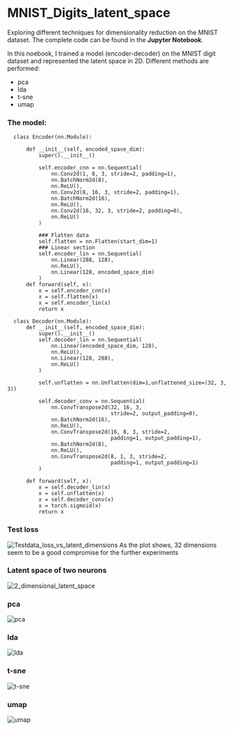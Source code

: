 # MNIST_Digits_latent_space

Exploring different techniques for dimensionality reduction on the MNIST dataset.
The complete code can be found in the **Jupyter Notebook**.

In this noebook, I trained a model (encoder-decoder) on the MNIST digit dataset and represented the latent space in 2D. Different methods are performed:
- pca
- lda
- t-sne
- umap


### The model:

      class Encoder(nn.Module):

          def __init__(self, encoded_space_dim):
              super().__init__()

              self.encoder_cnn = nn.Sequential(
                  nn.Conv2d(1, 8, 3, stride=2, padding=1),
                  nn.BatchNorm2d(8),
                  nn.ReLU(),
                  nn.Conv2d(8, 16, 3, stride=2, padding=1),
                  nn.BatchNorm2d(16),
                  nn.ReLU(),
                  nn.Conv2d(16, 32, 3, stride=2, padding=0),
                  nn.ReLU()
              )

              ### Flatten data
              self.flatten = nn.Flatten(start_dim=1)
              ### Linear section
              self.encoder_lin = nn.Sequential(
                  nn.Linear(288, 128),
                  nn.ReLU(),
                  nn.Linear(128, encoded_space_dim)
              )
          def forward(self, x):
              x = self.encoder_cnn(x)
              x = self.flatten(x)
              x = self.encoder_lin(x)
              return x

      class Decoder(nn.Module):
          def __init__(self, encoded_space_dim):
              super().__init__()
              self.decoder_lin = nn.Sequential(
                  nn.Linear(encoded_space_dim, 128),
                  nn.ReLU(),
                  nn.Linear(128, 288), 
                  nn.ReLU()
              )

              self.unflatten = nn.Unflatten(dim=1,unflattened_size=(32, 3, 3))

              self.decoder_conv = nn.Sequential(
                  nn.ConvTranspose2d(32, 16, 3,
                                     stride=2, output_padding=0),
                  nn.BatchNorm2d(16),
                  nn.ReLU(),
                  nn.ConvTranspose2d(16, 8, 3, stride=2,
                                     padding=1, output_padding=1),
                  nn.BatchNorm2d(8),
                  nn.ReLU(),
                  nn.ConvTranspose2d(8, 1, 3, stride=2,
                                     padding=1, output_padding=1)
              )

          def forward(self, x):
              x = self.decoder_lin(x)
              x = self.unflatten(x)
              x = self.decoder_conv(x)
              x = torch.sigmoid(x)
              return x    

### Test loss
![Testdata_loss_vs_latent_dimensions](img/Testdata_loss_vs_latent_dimensions.png)
As the plot shows, 32 dimensions seem to be a good compromise for the further experiments

### Latent space of two neurons
![2_dimensional_latent_space](img/2_dimensional_latent_space.png)

### pca
![pca](img/pca.png)

### lda
![lda](img/lda.png)

### t-sne
![t-sne](img/t-sne.png)

### umap
![umap](img/umap.png)

